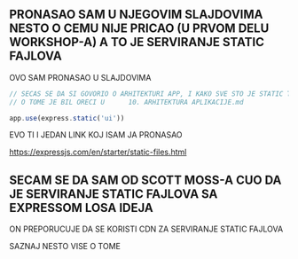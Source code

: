 ## PRONASAO SAM U NJEGOVIM SLAJDOVIMA NESTO O CEMU NIJE PRICAO (U PRVOM DELU WORKSHOP-A) A TO JE SERVIRANJE STATIC FAJLOVA

OVO SAM PRONASAO U SLAJDOVIMA

```javascript
// SECAS SE DA SI GOVORIO O ARHITEKTURI APP, I KAKO SVE STO JE STATIC TREBA DA BUDE U UI FOLDERU
// O TOME JE BIL ORECI U      10. ARHITEKTURA APLIKACIJE.md

app.use(express.static('ui'))
```

EVO TI I JEDAN LINK KOJ ISAM JA PRONASAO

<https://expressjs.com/en/starter/static-files.html>

## SECAM SE DA SAM OD SCOTT MOSS-A CUO DA JE SERVIRANJE STATIC FAJLOVA SA EXPRESSOM LOSA IDEJA

ON PREPORUCUJE DA SE KORISTI CDN ZA SERVIRANJE STATIC FAJLOVA

SAZNAJ NESTO VISE O TOME

